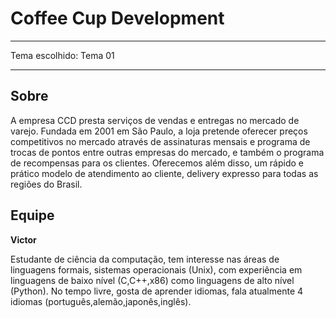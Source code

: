 # Coffee Cup Development
****
Tema escolhido: Tema 01
****

## Sobre
A empresa CCD presta serviços de vendas e entregas no mercado de varejo.
Fundada em 2001 em São Paulo, a loja pretende oferecer preços competitivos no mercado através de assinaturas mensais e programa de
trocas de pontos entre outras empresas do mercado, e também o programa de recompensas para os clientes.
Oferecemos além disso, um rápido e prático modelo de  atendimento ao cliente, delivery expresso para todas as regiões do Brasil.

## Equipe

**Victor**

Estudante de ciência da computação, tem interesse nas áreas de linguagens formais, sistemas operacionais (Unix), com experiência em linguagens
de baixo nível (C,C++,x86) como linguagens de alto nível (Python).
No tempo livre, gosta de aprender idiomas, fala atualmente 4 idiomas 
(português,alemão,japonês,inglês).
